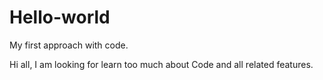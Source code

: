 # Hello-world
My first approach with code.

Hi all,
I am looking for learn too much about Code and all related features.

